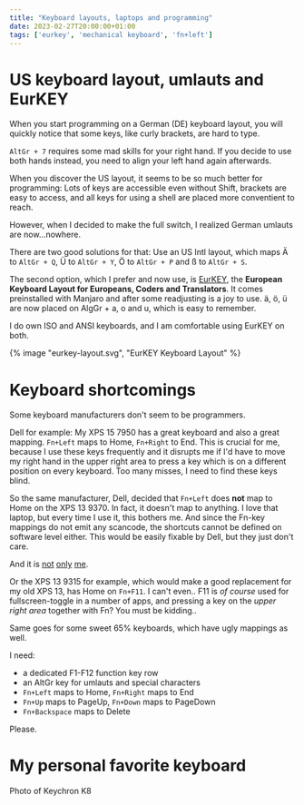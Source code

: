 ```yaml
---
title: "Keyboard layouts, laptops and programming"
date: 2023-02-27T20:00:00+01:00
tags: ['eurkey', 'mechanical keyboard', 'fn+left']
---
```


# US keyboard layout, umlauts and EurKEY

When you start programming on a German (DE) keyboard layout, you will
quickly notice that some keys, like curly brackets, are hard to type.

`AltGr + 7` requires some mad skills for your right hand.
If you decide to use both hands instead, you need to align your left hand again afterwards.

When you discover the US layout, it seems to be so much better for programming:
Lots of keys are accessible even without Shift, brackets are easy to access,
and all keys for using a shell are placed more conventient to reach.

However, when I decided to make the full switch, I realized German umlauts
are now...nowhere.

There are two good solutions for that: Use an US Intl layout, which maps
Ä to `AltGr + Q`, Ü to `AltGr + Y`, Ö to `AltGr + P` and ß to `AltGr + S`.

The second option, which I prefer and now use, is [EurKEY](https://eurkey.steffen.bruentjen.eu/),
the **European Keyboard Layout for Europeans, Coders and Translators**.
It comes preinstalled with Manjaro and after some readjusting is a joy to use.
ä, ö, ü are now placed on AlgGr + a, o and u, which is easy to remember.

I do own ISO and ANSI keyboards, and I am comfortable using EurKEY on both.

{% image "eurkey-layout.svg", "EurKEY Keyboard Layout" %}

# Keyboard shortcomings

Some keyboard manufacturers don't seem to be programmers.

Dell for example: My XPS 15 7950 has a great keyboard and also a great mapping.
`Fn+Left` maps to Home, `Fn+Right` to End.
This is crucial for me, because I use these keys frequently
and it disrupts me if I'd have to move my right hand in the upper right area to press a key
which is on a different position on every keyboard. Too many misses, I need to find these keys blind.

So the same manufacturer, Dell, decided that `Fn+Left` does **not** map to Home
on the XPS 13 9370. In fact, it doesn't map to anything.
I love that laptop, but every time I use it, this bothers me.
And since the Fn-key mappings do not emit any scancode, the shortcuts cannot be defined on software level either.
This would be easily fixable by Dell, but they just don't care.

And it is [not](https://www.dell.com/community/XPS/Control-Home-Control-End-Keys/td-p/6212592)
[only](https://www.dell.com/community/XPS/Please-re-map-Fn-Left-and-Fn-Right-to-Home-and-End-on-the-new/td-p/7649522)
[me](https://www.dell.com/community/XPS/XPS-13-9300-Map-fn-left-and-fn-right-to-Home-and-End/td-p/7529433).

Or the XPS 13 9315 for example, which would make a good replacement for my old XPS 13,
has Home on `Fn+F11`. I can't even..
F11 is *of course* used for fullscreen-toggle in a number of apps, and pressing
a key on the *upper right area* together with Fn? You must be kidding..

Same goes for some sweet 65% keyboards, which have ugly mappings as well.

I need:

- a dedicated F1-F12 function key row
- an AltGr key for umlauts and special characters
- `Fn+Left` maps to Home, `Fn+Right` maps to End
- `Fn+Up` maps to PageUp, `Fn+Down` maps to PageDown
- `Fn+Backspace` maps to Delete

Please.

# My personal favorite keyboard

Photo of Keychron K8
